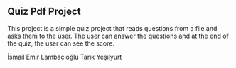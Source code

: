 ## Quiz Pdf Project

This project is a simple quiz project that reads questions from a file and asks them to the user. The user can answer the questions and at the end of the quiz, the user can see the score.


İsmail Emir Lambacıoğlu
Tarık Yeşilyurt